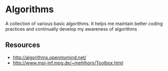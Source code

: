 Algorithms
==========

A collection of various basic algorithms. It helps me maintain better coding
practices and continually develop my awareness of algorithms


Resources
---------

 * http://algorithms.openmymind.net/
 * http://www.mpi-inf.mpg.de/~mehlhorn/Toolbox.html
